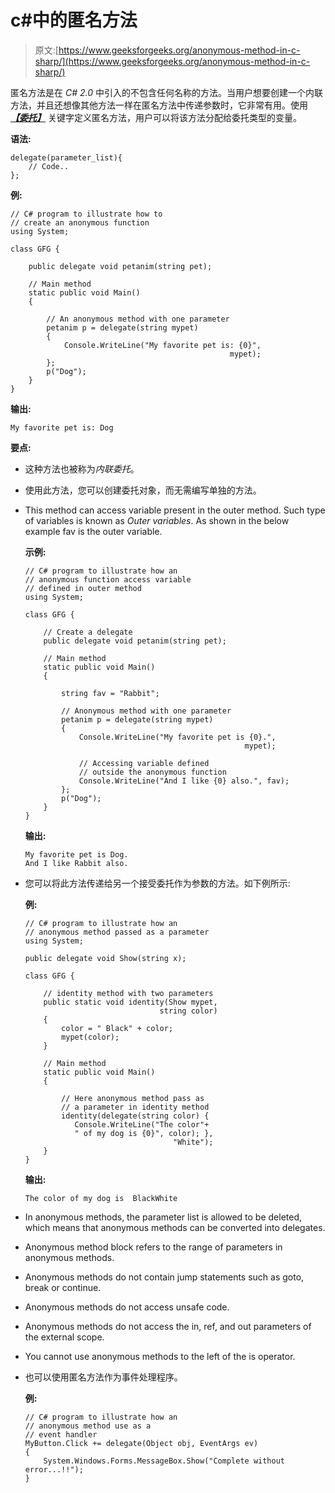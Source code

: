 # c#中的匿名方法

> 原文:[https://www.geeksforgeeks.org/anonymous-method-in-c-sharp/](https://www.geeksforgeeks.org/anonymous-method-in-c-sharp/)

匿名方法是在 *C# 2.0* 中引入的不包含任何名称的方法。当用户想要创建一个内联方法，并且还想像其他方法一样在匿名方法中传递参数时，它非常有用。使用 ***[【委托】](https://www.geeksforgeeks.org/c-sharp-delegates/)*** 关键字定义匿名方法，用户可以将该方法分配给委托类型的变量。

**语法:**

```
delegate(parameter_list){
    // Code..
};

```

**例:**

```
// C# program to illustrate how to 
// create an anonymous function
using System;

class GFG {

    public delegate void petanim(string pet);

    // Main method
    static public void Main()
    {

        // An anonymous method with one parameter
        petanim p = delegate(string mypet)
        {
            Console.WriteLine("My favorite pet is: {0}",
                                                 mypet);
        };
        p("Dog");
    }
}
```

**输出:**

```
My favorite pet is: Dog

```

**要点:**

*   这种方法也被称为*内联委托*。
*   使用此方法，您可以创建委托对象，而无需编写单独的方法。
*   This method can access variable present in the outer method. Such type of variables is known as *Outer variables*. As shown in the below example fav is the outer variable.

    **示例:**

    ```
    // C# program to illustrate how an 
    // anonymous function access variable
    // defined in outer method
    using System;

    class GFG {

        // Create a delegate
        public delegate void petanim(string pet);

        // Main method
        static public void Main()
        {

            string fav = "Rabbit";

            // Anonymous method with one parameter
            petanim p = delegate(string mypet)
            {
                Console.WriteLine("My favorite pet is {0}.",
                                                     mypet);

                // Accessing variable defined
                // outside the anonymous function
                Console.WriteLine("And I like {0} also.", fav);
            };
            p("Dog");
        }
    }
    ```

    **输出:**

    ```
    My favorite pet is Dog.
    And I like Rabbit also.

    ```

*   您可以将此方法传递给另一个接受委托作为参数的方法。如下例所示:

    **例:**

    ```
    // C# program to illustrate how an 
    // anonymous method passed as a parameter
    using System;

    public delegate void Show(string x);

    class GFG {

        // identity method with two parameters
        public static void identity(Show mypet, 
                                  string color)
        {
            color = " Black" + color;
            mypet(color);
        }

        // Main method
        static public void Main()
        {

            // Here anonymous method pass as 
            // a parameter in identity method
            identity(delegate(string color) { 
               Console.WriteLine("The color"+
               " of my dog is {0}", color); },
                                     "White");
        }
    }
    ```

    **输出:**

    ```
    The color of my dog is  BlackWhite

    ```

*   In anonymous methods, the parameter list is allowed to be deleted, which means that anonymous methods can be converted into delegates.
*   Anonymous method block refers to the range of parameters in anonymous methods.
*   Anonymous methods do not contain jump statements such as goto, break or continue.
*   Anonymous methods do not access unsafe code.
*   Anonymous methods do not access the in, ref, and out parameters of the external scope.
*   You cannot use anonymous methods to the left of the is operator.
*   也可以使用匿名方法作为事件处理程序。

    **例:**

    ```
    // C# program to illustrate how an 
    // anonymous method use as a 
    // event handler
    MyButton.Click += delegate(Object obj, EventArgs ev)
    {
        System.Windows.Forms.MessageBox.Show("Complete without error...!!");
    }
    ```